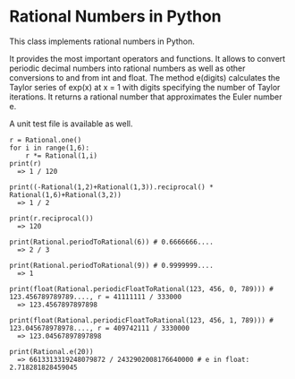 # Rational Numbers in Python
This class implements rational numbers in Python.

It provides the most important operators and functions.
It allows to convert periodic decimal numbers into rational numbers as well as other conversions to and from int and float.
The method e(digits) calculates the Taylor series of exp(x) at x = 1 with digits specifying the number of Taylor iterations. It returns a rational number that approximates the Euler number e.

A unit test file is available as well.

```
r = Rational.one()
for i in range(1,6):
    r *= Rational(1,i)
print(r)
  => 1 / 120
  
print((-Rational(1,2)+Rational(1,3)).reciprocal() * Rational(1,6)+Rational(3,2))
  => 1 / 2

print(r.reciprocal())
  => 120
  
print(Rational.periodToRational(6)) # 0.6666666....
  => 2 / 3
  
print(Rational.periodToRational(9)) # 0.9999999....
  => 1
  
print(float(Rational.periodicFloatToRational(123, 456, 0, 789))) # 123.456789789789...., r = 41111111 / 333000
  => 123.4567897897898
  
print(float(Rational.periodicFloatToRational(123, 456, 1, 789))) # 123.045678978978...., r = 409742111 / 3330000
  => 123.04567897897898
  
print(Rational.e(20))
  => 6613313319248079872 / 2432902008176640000 # e in float: 2.718281828459045
 
 
 
```
